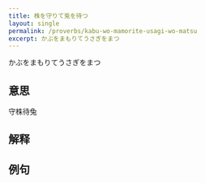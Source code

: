 ```yaml
---
title: 株を守りて兎を待つ
layout: single
permalink: /proverbs/kabu-wo-mamorite-usagi-wo-matsu
excerpt: かぶをまもりてうさぎをまつ
---
```


かぶをまもりてうさぎをまつ

## 意思

守株待兔

## 解释

## 例句

